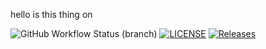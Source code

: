 hello is this thing on

![GitHub Workflow Status (branch)](https://img.shields.io/github/actions/workflow/status/kester99/Coursework/main.yml?branch=master)
[![LICENSE](https://img.shields.io/github/license/kester99/sem.svg?style=flat-square)](https://github.com/kester99/sem/blob/master/LICENSE)
[![Releases](https://img.shields.io/github/release/kester99/sem/all.svg?style=flat-square)](https://github.com/kester99/sem/releases)
